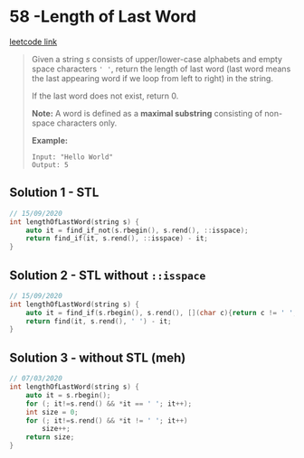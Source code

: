 # 58 -Length of Last Word

[leetcode link](https://leetcode.com/problems/length-of-last-word/)

> Given a string *s* consists of upper/lower-case alphabets and empty space characters `' '`, return the length of last word (last word means the last appearing word if we loop from left to right) in the string.
>
> If the last word does not exist, return 0.
>
> **Note:** A word is defined as a **maximal substring** consisting of non-space characters only.
>
> **Example:**
>
> ```
> Input: "Hello World"
> Output: 5
> ```

## Solution 1 - STL

```cpp
// 15/09/2020
int lengthOfLastWord(string s) {
    auto it = find_if_not(s.rbegin(), s.rend(), ::isspace);
    return find_if(it, s.rend(), ::isspace) - it;
}
```
## Solution 2 - STL without `::isspace`

```cpp
// 15/09/2020
int lengthOfLastWord(string s) {
    auto it = find_if(s.rbegin(), s.rend(), [](char c){return c != ' ';});
    return find(it, s.rend(), ' ') - it;
}
```
## Solution 3 - without STL (meh)

```cpp
// 07/03/2020
int lengthOfLastWord(string s) {
    auto it = s.rbegin();
    for (; it!=s.rend() && *it == ' '; it++);
    int size = 0;
    for (; it!=s.rend() && *it != ' '; it++)
        size++;
    return size;
}  
```